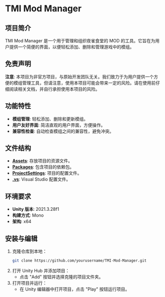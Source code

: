 # TMI Mod Manager

## 项目简介
TMI Mod Manager 是一个用于管理和组织夜雀食堂的 MOD 的工具。它旨在为用户提供一个简便的界面，以便轻松添加、删除和管理游戏中的模组。

## 免责声明
**注意**: 本项目为非官方项目，与原始开发团队无关。我们致力于为用户提供一个方便的模组管理工具，但请注意，使用本项目可能会带来一定的风险。请在使用前仔细阅读相关文档，并自行承担使用本项目的风险。

## 功能特性
- **模组管理**: 轻松添加、删除和更新模组。
- **用户友好界面**: 简洁直观的用户界面，方便操作。
- **兼容性检查**: 自动检查模组之间的兼容性，避免冲突。

## 文件结构
- [**Assets**](Assets): 存放项目的资源文件。
- [**Packages**](Packages): 包含项目的依赖包。
- [**ProjectSettings**](ProjectSettings): 项目的配置文件。
- [**.vs**](.vs): Visual Studio 配置文件。

## 环境要求
- **Unity 版本**: 2021.3.28f1
- **构建方式**: Mono
- **架构**: x64

## 安装与编辑
1. 克隆仓库到本地：
    ```bash
    git clone https://github.com/yourusername/TMI-Mod-Manager.git
    ```
2. 打开 Unity Hub 并添加项目：
    - 点击 "Add" 按钮并选择克隆的项目文件夹。
3. 打开项目并运行：
    - 在 Unity 编辑器中打开项目，点击 "Play" 按钮运行项目。

